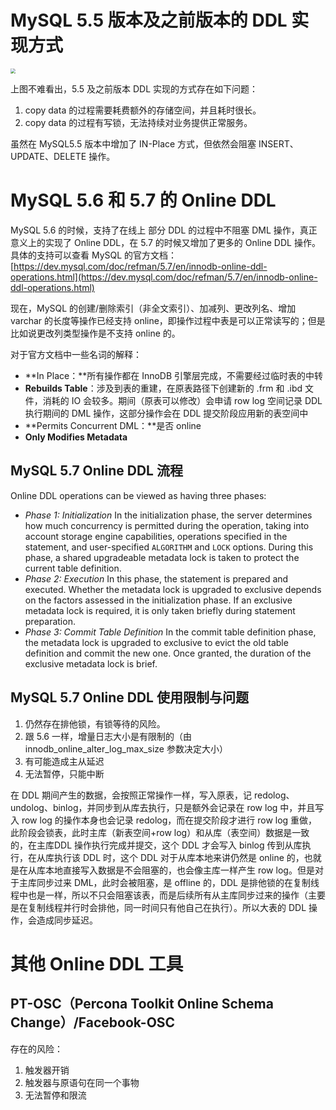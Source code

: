 # MySQL 5.5 版本及之前版本的 DDL 实现方式
<img src="https://littleneko.oss-cn-beijing.aliyuncs.com/img/1594804850601-aa9177c7-d300-410d-94a4-5ebebec88e76.png" style="zoom:50%;" />

上图不难看出，5.5 及之前版本 DDL 实现的方式存在如下问题：

1. copy data 的过程需要耗费额外的存储空间，并且耗时很长。
2. copy data 的过程有写锁，无法持续对业务提供正常服务。

虽然在 MySQL5.5 版本中增加了 IN-Place 方式，但依然会阻塞 INSERT、UPDATE、DELETE 操作。
# MySQL 5.6 和 5.7 的 Online DDL
MySQL 5.6 的时候，支持了在线上 部分 DDL 的过程中不阻塞 DML 操作，真正意义上的实现了 Online DDL，在 5.7 的时候又增加了更多的 Online DDL 操作。具体的支持可以查看 MySQL 的官方文档：[https://dev.mysql.com/doc/refman/5.7/en/innodb-online-ddl-operations.html](https://dev.mysql.com/doc/refman/5.7/en/innodb-online-ddl-operations.html)

现在，MySQL 的创建/删除索引（非全文索引）、加减列、更改列名、增加 varchar 的长度等操作已经支持 online，即操作过程中表是可以正常读写的；但是比如说更改列类型操作是不支持 online 的。

对于官方文档中一些名词的解释：

- **In Place：**所有操作都在 InnoDB 引擎层完成，不需要经过临时表的中转
- **Rebuilds Table**：涉及到表的重建，在原表路径下创建新的 .frm 和 .ibd 文件，消耗的 IO 会较多。期间（原表可以修改）会申请 row log 空间记录 DDL 执行期间的 DML 操作，这部分操作会在 DDL 提交阶段应用新的表空间中
- **Permits Concurrent DML：**是否 online
- **Only Modifies Metadata**
## MySQL 5.7 Online DDL 流程
Online DDL operations can be viewed as having three phases:

- _Phase 1: Initialization_
In the initialization phase, the server determines how much concurrency is permitted during the operation, taking into account storage engine capabilities, operations specified in the statement, and user-specified `ALGORITHM` and `LOCK` options. During this phase, a shared upgradeable metadata lock is taken to protect the current table definition.
- _Phase 2: Execution_
In this phase, the statement is prepared and executed. Whether the metadata lock is upgraded to exclusive depends on the factors assessed in the initialization phase. If an exclusive metadata lock is required, it is only taken briefly during statement preparation.
- _Phase 3: Commit Table Definition_
In the commit table definition phase, the metadata lock is upgraded to exclusive to evict the old table definition and commit the new one. Once granted, the duration of the exclusive metadata lock is brief.
## MySQL 5.7 Online DDL 使用限制与问题

1. 仍然存在排他锁，有锁等待的风险。
2. 跟 5.6 一样，增量日志大小是有限制的（由 innodb_online_alter_log_max_size 参数决定大小）
3. 有可能造成主从延迟
4. 无法暂停，只能中断

在 DDL 期间产生的数据，会按照正常操作一样，写入原表，记 redolog、undolog、binlog，并同步到从库去执行，只是额外会记录在 row log 中，并且写入 row log 的操作本身也会记录 redolog，而在提交阶段才进行 row log 重做，此阶段会锁表，此时主库（新表空间+row log）和从库（表空间）数据是一致的，在主库DDL 操作执行完成并提交，这个 DDL 才会写入 binlog 传到从库执行，在从库执行该 DDL 时，这个 DDL 对于从库本地来讲仍然是 online 的，也就是在从库本地直接写入数据是不会阻塞的，也会像主库一样产生 row log。但是对于主库同步过来 DML，此时会被阻塞，是 offline 的，DDL 是排他锁的在复制线程中也是一样，所以不只会阻塞该表，而是后续所有从主库同步过来的操作（主要是在复制线程并行时会排他，同一时间只有他自己在执行）。所以大表的 DDL 操作，会造成同步延迟。
# 其他 Online DDL 工具
## PT-OSC（Percona Toolkit Online Schema Change）/Facebook-OSC
存在的风险：

1. 触发器开销
2. 触发器与原语句在同一个事物
3. 无法暂停和限流
